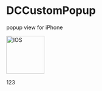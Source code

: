DCCustomPopup
=============

popup view for iPhone

<img src="https://dl.dropboxusercontent.com/u/52966385/GitHub/DCCustomPopup/iOS%20Simulator%20Screen%20shot%2016.06.2013%2C%2020.40.40.png" alt="IOS" style="width: 100px"/>

123

